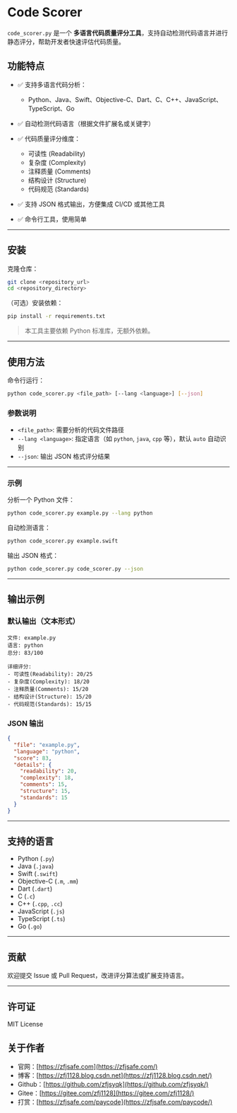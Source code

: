 # Code Scorer

`code_scorer.py` 是一个 **多语言代码质量评分工具**，支持自动检测代码语言并进行静态评分，帮助开发者快速评估代码质量。

## 功能特点

* ✅ 支持多语言代码分析：

  * Python、Java、Swift、Objective-C、Dart、C、C++、JavaScript、TypeScript、Go
* ✅ 自动检测代码语言（根据文件扩展名或关键字）
* ✅ 代码质量评分维度：

  * 可读性 (Readability)
  * 复杂度 (Complexity)
  * 注释质量 (Comments)
  * 结构设计 (Structure)
  * 代码规范 (Standards)
* ✅ 支持 JSON 格式输出，方便集成 CI/CD 或其他工具
* ✅ 命令行工具，使用简单

---

## 安装

克隆仓库：

```bash
git clone <repository_url>
cd <repository_directory>
```

（可选）安装依赖：

```bash
pip install -r requirements.txt
```

> 本工具主要依赖 Python 标准库，无额外依赖。

---

## 使用方法

命令行运行：

```bash
python code_scorer.py <file_path> [--lang <language>] [--json]
```

### 参数说明

* `<file_path>`: 需要分析的代码文件路径
* `--lang <language>`: 指定语言（如 `python`, `java`, `cpp` 等），默认 `auto` 自动识别
* `--json`: 输出 JSON 格式评分结果

---

### 示例

分析一个 Python 文件：

```bash
python code_scorer.py example.py --lang python
```

自动检测语言：

```bash
python code_scorer.py example.swift
```

输出 JSON 格式：

```bash
python code_scorer.py code_scorer.py --json
```

---

## 输出示例

### 默认输出（文本形式）

```
文件: example.py
语言: python
总分: 83/100

详细评分:
- 可读性(Readability): 20/25
- 复杂度(Complexity): 18/20
- 注释质量(Comments): 15/20
- 结构设计(Structure): 15/20
- 代码规范(Standards): 15/15
```

### JSON 输出

```json
{
  "file": "example.py",
  "language": "python",
  "score": 83,
  "details": {
    "readability": 20,
    "complexity": 18,
    "comments": 15,
    "structure": 15,
    "standards": 15
  }
}
```

---

## 支持的语言

* Python (`.py`)
* Java (`.java`)
* Swift (`.swift`)
* Objective-C (`.m`, `.mm`)
* Dart (`.dart`)
* C (`.c`)
* C++ (`.cpp`, `.cc`)
* JavaScript (`.js`)
* TypeScript (`.ts`)
* Go (`.go`)

---

## 贡献

欢迎提交 Issue 或 Pull Request，改进评分算法或扩展支持语言。

---

## 许可证

MIT License

## 关于作者
- 官网：[https://zfjsafe.com](https://zfjsafe.com/)
- 博客：[https://zfj1128.blog.csdn.net](https://zfj1128.blog.csdn.net/)
- Github：[https://github.com/zfjsyqk](https://github.com/zfjsyqk/)
- Gitee：[https://gitee.com/zfj1128](https://gitee.com/zfj1128/)
- 打赏：[https://zfjsafe.com/paycode](https://zfjsafe.com/paycode/)
